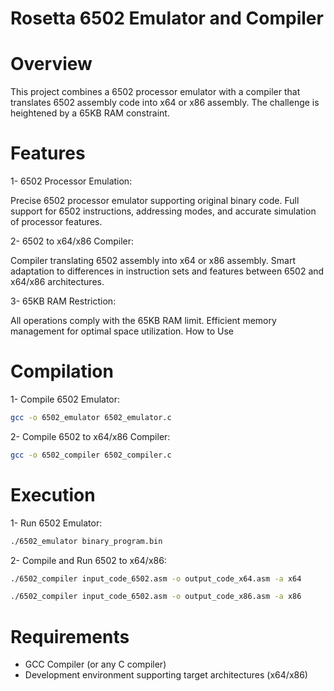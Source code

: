 
# Rosetta 6502 Emulator and Compiler

# Overview
This project combines a 6502 processor emulator with a compiler that translates 6502 assembly code into x64 or x86 assembly. The challenge is heightened by a 65KB RAM constraint.

# Features
1- 6502 Processor Emulation:

Precise 6502 processor emulator supporting original binary code.
Full support for 6502 instructions, addressing modes, and accurate simulation of processor features.

2- 6502 to x64/x86 Compiler:

Compiler translating 6502 assembly into x64 or x86 assembly.
Smart adaptation to differences in instruction sets and features between 6502 and x64/x86 architectures.

3- 65KB RAM Restriction:

All operations comply with the 65KB RAM limit.
Efficient memory management for optimal space utilization.
How to Use
# Compilation
1- Compile 6502 Emulator:

```bash
gcc -o 6502_emulator 6502_emulator.c
```
2- Compile 6502 to x64/x86 Compiler:

```bash
gcc -o 6502_compiler 6502_compiler.c
```
# Execution

1- Run 6502 Emulator:

```bash
./6502_emulator binary_program.bin
```

2- Compile and Run 6502 to x64/x86:

```bash
./6502_compiler input_code_6502.asm -o output_code_x64.asm -a x64
```
```bash
./6502_compiler input_code_6502.asm -o output_code_x86.asm -a x86
```
# Requirements
- GCC Compiler (or any C compiler)
- Development environment supporting target architectures (x64/x86)

